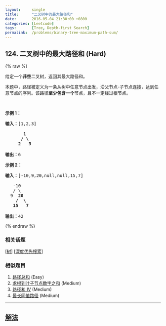 ```yaml
---
layout:     single
title:      "二叉树中的最大路径和"
date:       2016-05-04 21:30:00 +0800
categories: [Leetcode]
tags:       [Tree, Depth-first Search]
permalink:  /problems/binary-tree-maximum-path-sum/
---
```


## 124. 二叉树中的最大路径和 (Hard)

{% raw %}

<p>给定一个<strong>非空</strong>二叉树，返回其最大路径和。</p>

<p>本题中，路径被定义为一条从树中任意节点出发，沿父节点-子节点连接，达到任意节点的序列。该路径<strong>至少包含一个</strong>节点，且不一定经过根节点。</p>

<p>&nbsp;</p>

<p><strong>示例 1：</strong></p>

<pre><strong>输入：</strong>[1,2,3]

       <strong>1</strong>
      <strong>/ \</strong>
     <strong>2</strong>   <strong>3</strong>

<strong>输出：</strong>6
</pre>

<p><strong>示例&nbsp;2：</strong></p>

<pre><strong>输入：</strong>[-10,9,20,null,null,15,7]

&nbsp;  -10
&nbsp; &nbsp;/ \
&nbsp; 9 &nbsp;<strong>20</strong>
&nbsp; &nbsp; <strong>/ &nbsp;\</strong>
&nbsp; &nbsp;<strong>15 &nbsp; 7</strong>

<strong>输出：</strong>42</pre>

{% endraw %}

### 相关话题
  [[树](https://github.com/openset/leetcode/tree/master/tag/tree/README.md)]
  [[深度优先搜索](https://github.com/openset/leetcode/tree/master/tag/depth-first-search/README.md)]

### 相似题目
  1. [路径总和](/problems/path-sum) (Easy)
  1. [求根到叶子节点数字之和](/problems/sum-root-to-leaf-numbers) (Medium)
  1. [路径和 IV](/problems/path-sum-iv) (Medium)
  1. [最长同值路径](/problems/longest-univalue-path) (Medium)

---

## [解法](https://github.com/openset/leetcode/tree/master/problems/binary-tree-maximum-path-sum)

